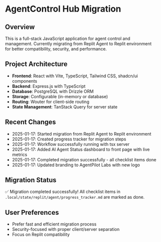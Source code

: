 # AgentControl Hub Migration

## Overview
This is a full-stack JavaScript application for agent control and management. Currently migrating from Replit Agent to Replit environment for better compatibility, security, and performance.

## Project Architecture
- **Frontend**: React with Vite, TypeScript, Tailwind CSS, shadcn/ui components
- **Backend**: Express.js with TypeScript
- **Database**: PostgreSQL with Drizzle ORM
- **Storage**: Configurable (in-memory or database)
- **Routing**: Wouter for client-side routing
- **State Management**: TanStack Query for server state

## Recent Changes
- 2025-01-17: Started migration from Replit Agent to Replit environment
- 2025-01-17: Created progress tracker for migration steps
- 2025-01-17: Workflow successfully running with tsx server
- 2025-01-17: Added AI Agent Status dashboard to front page with live metrics
- 2025-01-17: Completed migration successfully - all checklist items done
- 2025-01-17: Updated branding to AgentPilot Labs with new logo

## Migration Status
✅ Migration completed successfully! All checklist items in `.local/state/replit/agent/progress_tracker.md` are marked as done.

## User Preferences
- Prefer fast and efficient migration process
- Security-focused with proper client/server separation
- Focus on Replit compatibility